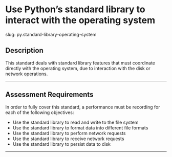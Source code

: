 
# Use Python’s standard library to interact with the operating system

slug: py.standard-library-operating-system

## Description
This standard deals with standard library features that must coordinate directly with the operating system, due to interaction with the disk or network operations.

---
## Assessment Requirements
In order to fully cover this standard, a performance must be recording for each of the following objectives:

- Use the standard library to read and write to the file system
- Use the standard library to format data into different file formats
- Use the standard library to perform network requests
- Use the standard library to receive network requests
- Use the standard library to persist data to disk

---
